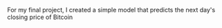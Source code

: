 For my final project, I created a simple model that predicts the next day's closing price of Bitcoin
